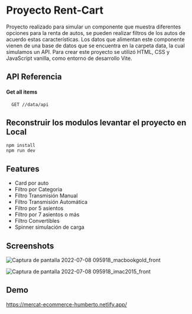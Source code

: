 
# Proyecto Rent-Cart

Proyecto realizado para simular un componente que muestra diferentes opciones para la renta de autos, se pueden realizar filtros de los autos de acuerdo estas características. Los datos que alimentan este componente vienen de una base de datos que se encuentra en la carpeta data, la cual simulamos un API. Para crear este proyecto se utilizó HTML, CSS y JavaScript vanilla, como entorno de desarrollo Vite.
## API Referencia

#### Get all items

```http
  GET //data/api
```

## Reconstruir los modulos levantar el proyecto en Local
```
npm install
npm run dev
```

## Features

- Card por auto
- Filtro por Categoria
- Filtro Transmisión Manual
- Filtro Transmisión Automática
- Filtro por 5 asientos
- Filtro por 7 asientos o más
- Filtro Convertibles
- Spinner simulación de carga



## Screenshots

![Captura de pantalla 2022-07-08 095918_macbookgold_front](https://user-images.githubusercontent.com/63797901/177997704-61b365ad-9c79-4f64-b108-dabc67083890.png)

![Captura de pantalla 2022-07-08 095918_imac2015_front](https://user-images.githubusercontent.com/63797901/177997770-127ce03d-45a1-4d13-865d-655c74229982.png)


## Demo

https://mercat-ecommerce-humberto.netlify.app/
